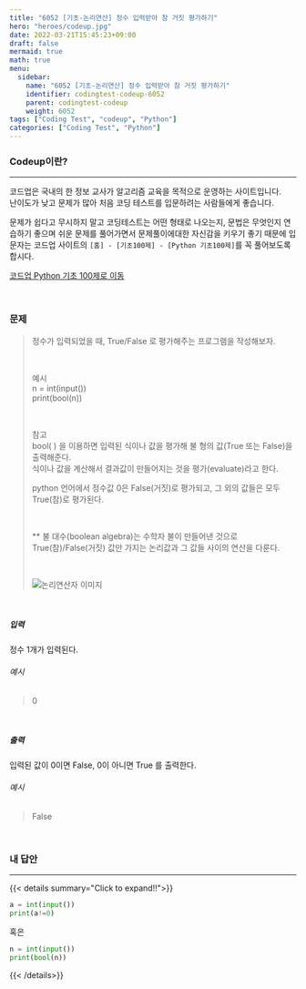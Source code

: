 ```yaml
---
title: "6052 [기초-논리연산] 정수 입력받아 참 거짓 평가하기"
hero: "heroes/codeup.jpg"
date: 2022-03-21T15:45:23+09:00
draft: false
mermaid: true
math: true
menu:
  sidebar:
    name: "6052 [기초-논리연산] 정수 입력받아 참 거짓 평가하기"
    identifier: codingtest-codeup-6052
    parent: codingtest-codeup
    weight: 6052
tags: ["Coding Test", "codeup", "Python"]
categories: ["Coding Test", "Python"]
---
```


### Codeup이란?
---
코드업은 국내의 한 정보 교사가 알고리즘 교육을 목적으로 운영하는 사이트입니다.\
난이도가 낮고 문제가 많아 처음 코딩 테스트를 입문하려는 사람들에게 좋습니다.

문제가 쉽다고 무시하지 말고 코딩테스트는 어떤 형태로 나오는지, 문법은 무엇인지 연습하기 좋으며 쉬운 문제를 풀어가면서 문제풀이에대한 자신감을 키우기 좋기 때문에 입문자는 코드업 사이트의 `[홈] - [기초100제] - [Python 기초100제]`를 꼭 풀어보도록 합시다.

[코드업 Python 기초 100제로 이동](https://codeup.kr/problemsetsol.php?psid=33)


&nbsp;

### 문제
> 정수가 입력되었을 때, True/False 로 평가해주는 프로그램을 작성해보자.
> 
> &nbsp;
> 
> 예시\
> n = int(input())\
> print(bool(n))
> 
> &nbsp;
> 
> 참고\
> bool( ) 을 이용하면 입력된 식이나 값을 평가해 불 형의 값(True 또는 False)을 출력해준다.\
> 식이나 값을 계산해서 결과값이 만들어지는 것을 평가(evaluate)라고 한다. 
> 
> python 언어에서 정수값 0은 False(거짓)로 평가되고, 그 외의 값들은 모두 True(참)로 평가된다.
> 
> &nbsp;
> 
> ** 불 대수(boolean algebra)는 수학자 불이 만들어낸 것으로 True(참)/False(거짓) 값만 가지는 논리값과 그 값들 사이의 연산을 다룬다.
> 
> &nbsp;
> 
> ![논리연산자 이미지](https://codeup.kr/upload/pimg6217_1.png)

&nbsp;

##### 입력
정수 1개가 입력된다.
###### 예시
> 0

&nbsp;

##### 출력
입력된 값이 0이면 False, 0이 아니면 True 를 출력한다.
###### 예시
> False

&nbsp;

### 내 답안
---
{{< details summary="Click to expand!!">}}
```python
a = int(input())
print(a!=0)
```
혹은
```python
n = int(input())
print(bool(n))
```
{{< /details>}}